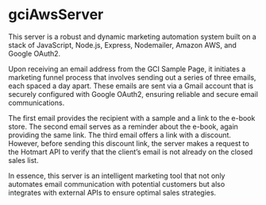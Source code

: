 # gciAwsServer

This server is a robust and dynamic marketing automation system built on a stack of JavaScript, Node.js, Express, Nodemailer, Amazon AWS, and Google OAuth2.

Upon receiving an email address from the GCI Sample Page, it initiates a marketing funnel process that involves sending out a series of three emails, each spaced a day apart. These emails are sent via a Gmail account that is securely configured with Google OAuth2, ensuring reliable and secure email communications.

The first email provides the recipient with a sample and a link to the e-book store. The second email serves as a reminder about the e-book, again providing the same link. The third email offers a link with a discount. However, before sending this discount link, the server makes a request to the Hotmart API to verify that the client’s email is not already on the closed sales list.

In essence, this server is an intelligent marketing tool that not only automates email communication with potential customers but also integrates with external APIs to ensure optimal sales strategies.
